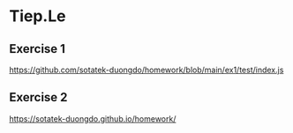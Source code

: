# Tiep.Le

## Exercise 1
https://github.com/sotatek-duongdo/homework/blob/main/ex1/test/index.js

## Exercise 2
https://sotatek-duongdo.github.io/homework/
